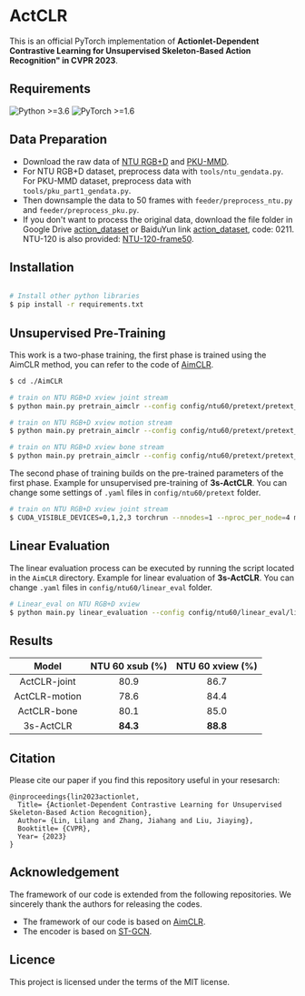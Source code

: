 # ActCLR

This is an official PyTorch implementation of **Actionlet-Dependent Contrastive Learning for Unsupervised Skeleton-Based Action Recognition" in CVPR 2023**. 

## Requirements
  ![Python >=3.6](https://img.shields.io/badge/Python->=3.6-yellow.svg)    ![PyTorch >=1.6](https://img.shields.io/badge/PyTorch->=1.4-blue.svg)

## Data Preparation
- Download the raw data of [NTU RGB+D](https://github.com/shahroudy/NTURGB-D) and [PKU-MMD](https://www.icst.pku.edu.cn/struct/Projects/PKUMMD.html).
- For NTU RGB+D dataset, preprocess data with `tools/ntu_gendata.py`. For PKU-MMD dataset, preprocess data with `tools/pku_part1_gendata.py`.
- Then downsample the data to 50 frames with `feeder/preprocess_ntu.py` and `feeder/preprocess_pku.py`.
- If you don't want to process the original data, download the file folder in Google Drive [action_dataset](https://drive.google.com/drive/folders/1VnD3CLcD7bT5fMGI3tDGPlcWZmBbXS0m?usp=sharing) or BaiduYun link [action_dataset](https://pan.baidu.com/s/1NRK1ksRHgng_NkOO1ZYTcQ), code: 0211. NTU-120 is also provided: [NTU-120-frame50](https://drive.google.com/drive/folders/1dn8VMcT9BYi0KHBkVVPFpiGlaTn2GnaX?usp=sharing).

## Installation
  ```bash
  
# Install other python libraries
$ pip install -r requirements.txt
  ```

## Unsupervised Pre-Training

This work is a two-phase training, the first phase is trained using the AimCLR method, you can refer to the code of [AimCLR](https://github.com/Levigty/AimCLR).

```bash
$ cd ./AimCLR

# train on NTU RGB+D xview joint stream
$ python main.py pretrain_aimclr --config config/ntu60/pretext/pretext_aimclr_xview_joint.yaml

# train on NTU RGB+D xview motion stream
$ python main.py pretrain_aimclr --config config/ntu60/pretext/pretext_aimclr_xview_motion.yaml

# train on NTU RGB+D xview bone stream
$ python main.py pretrain_aimclr --config config/ntu60/pretext/pretext_aimclr_xview_bone.yaml
```

The second phase of training builds on the pre-trained parameters of the first phase. Example for unsupervised pre-training of **3s-ActCLR**. You can change some settings of `.yaml` files in `config/ntu60/pretext` folder.
```bash
# train on NTU RGB+D xview joint stream
$ CUDA_VISIBLE_DEVICES=0,1,2,3 torchrun --nnodes=1 --nproc_per_node=4 main.py pretrain_actclr --config ./config/ntu60/pretext/pretext_actclr_xview_joint.yaml
```

## Linear Evaluation

The linear evaluation process can be executed by running the script located in the `AimCLR` directory.
Example for linear evaluation of **3s-ActCLR**. You can change `.yaml` files in `config/ntu60/linear_eval` folder.
```bash
# Linear_eval on NTU RGB+D xview
$ python main.py linear_evaluation --config config/ntu60/linear_eval/linear_eval_actclr_xview_joint.yaml
```

## Results

|     Model     | NTU 60 xsub (%) | NTU 60 xview (%) |
| :-----------: | :-------------: | :--------------: |
| ActCLR-joint  |      80.9      |      86.7       |
| ActCLR-motion |      78.6      |      84.4       |
|  ActCLR-bone  |      80.1      |      85.0       |
|   3s-ActCLR   |    **84.3**    |    **88.8**     |


## Citation
Please cite our paper if you find this repository useful in your resesarch:

```
@inproceedings{lin2023actionlet,
  Title= {Actionlet-Dependent Contrastive Learning for Unsupervised Skeleton-Based Action Recognition},
  Author= {Lin, Lilang and Zhang, Jiahang and Liu, Jiaying},
  Booktitle= {CVPR},
  Year= {2023}
}
```

## Acknowledgement
The framework of our code is extended from the following repositories. We sincerely thank the authors for releasing the codes.
- The framework of our code is based on [AimCLR](https://github.com/Levigty/AimCLR).
- The encoder is based on [ST-GCN](https://github.com/yysijie/st-gcn/blob/master/OLD_README.md).

## Licence

This project is licensed under the terms of the MIT license.